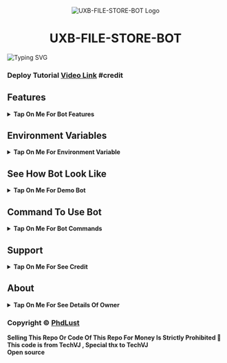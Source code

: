 <p align="center">
  <img src="https://graph.org/file/70a8d686639e4dfbc57b9.jpg" alt="UXB-FILE-STORE-BOT Logo">
</p>
<h1 align="center">
  UXB-FILE-STORE-BOT
</h1>

![Typing SVG](https://readme-typing-svg.herokuapp.com/?lines=Welcome+To+UXB-FILE-STORE-BOT;A+Highly+Advance+File+Store+Bot;Made+By+Yt-@Phdlust!;With+Clone+Feature+Stream/Download+Link;Custom+Url+Shortner+Auto+Delete+Feature;A+Bot+With+Fully+Advanced+Feature!;Must+Give+Credit+To+Tech+VJ;Because+He+Public+The+Paid+Repo;Thank+You!)
</p>

### Deploy Tutorial [Video Link](https://youtu.be/VxAn9VcYtQg) #credit

## Features

<b><details><summary>Tap On Me For Bot Features</summary>
 
- [x] Permanent Link By Using Website [ Premium Feature] 
- [x] Clone Feature Added [ Premium Feature] 
- [x] Token Verification Feature 
- [x] Stram Feature Added With Many Player Support
- [x] Custom Url Shortner Support Any User Can Add His Own Shortner
- [x] Batch Support Added, Any User Can Use Batch By Making Bot Admin In His File Store Channel
- [x] Auto Delete Feature Added
- [x] Custom Start Message With Picture And Buttons
</b>
</details>

## Environment Variables

<b><details><summary>Tap On Me For Environment Variable</summary>

- `API_ID` : Get From [my.telegram.org](https://my.telegram.org)
- `API_HASH` : Get From [my.telegram.org](https://my.telegram.org)
- `BOT_TOKEN` : Get From [BotFather](https://telegram.me/BotFather)
- `BOT_USERNAME` : Your Bot Username Without @
- `DB_URI` : Mongodb Database Url For Main Bot [Tutorial Watch Here](https://youtu.be/I36_OTWvT2w)
- `CDB_URI` : Mongodb Database Url For Clone Bot [Tutorial Watch Here](https://youtu.be/I36_OTWvT2w)
- `ADMINS` : It mean Admin/Owner Id For Broadcasting Message.
- `LOG_CHANNEL` : Log channel id start with -100xxxxxx
- `BIN_CHANNEL` : Bin channel id start with -100xxxxxx
- `FILE_STORE_CHANNEL` : File Store Channel id start with -100xxxxxx
- `FQDN` : Your Server App Link Without https://
- `AUTO_DELETE` : Time In Minutes
- `AUTO_DELETE_TIME` : Time In Seconds
- `PYTHON_VERSION` : This Variable Is Only For Render, Value IS `3.10.8`
- `PORT` : This Variable Is Only For Render, Value IS `8080`
</b>
</details>

## See How Bot Look Like

<b><details><summary>Tap On Me For Demo Bot</summary></b>

<img src="https://graph.org/file/bb9c59043c52072e8dc93.jpg" alt="Bot Demo">
<img src="https://graph.org/file/295e41dfab93acf42a111.jpg" alt="Bot Demo">
<img src="https://graph.org/file/ccc1b6ab4967a7d155ab8.jpg" alt="Bot Demo">
<img src="https://graph.org/file/75db5257c39436b734b49.jpg" alt="Bot Demo">
<img src="https://graph.org/file/1ce62a17012ed5723aaca.jpg" alt="Bot Demo">
</details>

## Command To Use Bot

<b><details><summary>Tap On Me For Bot Commands</summary>

🖍️ Main Bot Commands :-

- `/start` : By This Command You Can Check Bot Is Alive Or Not
- `/link` : By This Command You Can Generate A Shareable Link Of File By Replying This Command To That File
- `/batch` : By This Command You Can Generate Multiple File Shareable Link At A Time [Use Like This /batch (first post link) (last post link)]
- `/base_site` : By This Command You Can Set Your Url Shortner Domain [Use Like This /base_site domain.com]
- `/api` : By This Command You Can Set Your Url Shortner Api [Use Like This /api (your api key)]
- `/deletecloned` : By This Command You Can Delete Your Cloned Bot [Use Like This /deletecloned (your bot token)]
- `/broadcast` : By Using This Command You Can Broadcast A Message To Your Bot User, Reply This Command To Broadcast Message [Owner Only Command]

🖍️ Clone Bot Commands :- 

- `/start` : By This Command You Can Check Bot Is Alive Or Not
- `/link` : By This Command You Can Generate A Shareable Link Of File By Replying This Command To That File
- `/base_site` : By This Command You Can Set Your Url Shortner Domain [Use Like This /base_site domain.com]
- `/api` : By This Command You Can Set Your Url Shortner Api [Use Like This /api (your api key)]
- `/broadcast` : By Using This Command You Can Broadcast A Message To Your Bot User, Reply This Command To Broadcast Message [Clone Bot Owner Only Command]

</b>
</details>

## Support

<b><details><summary>Tap On Me For See Credit</summary>

💝 Credit Goes To [PhdLust](https://telegram.me/UltroidxTeam)

🖍️ This Code Is Fully Written Or Coded And Public By [PhdLust](https://telegram.me/UltroidxTeam) So Don't Forgot To Give Credit

💖 And Thank You So Much To All Who Help In This Journey 💕

Copyright ©️ [PhdLust](https://telegram.me/UltroidxTeam)

</b>
</details>

## About

<b><details><summary>Tap On Me For See Details Of Owner</summary>

- YouTube Channel : [PhdLust](https://youtube.com/@Phdlust)
- Telegram Channel : [VJ Botz](https://telegram.me/ultroid_Official)
- Contact Link : [King VJ](https://telegram.me/UltroidxTeam)
- Instagram Id Link : [PhdLust](https://instagram.com/tech.vj) #credited TechVJ

</b>
</details>


### Copyright ©️ [PhdLust](https://telegram.me/UltroidxTeam)

<b>Selling This Repo Or Code Of This Repo For Money Is Strictly Prohibited 🚫</b> <br>
<b>This code is from TechVJ , Special thx to TechVJ </b> <br>
<b> Open source </b>

